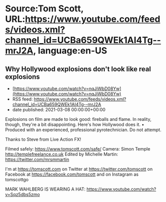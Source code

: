 # Source:Tom Scott, URL:https://www.youtube.com/feeds/videos.xml?channel_id=UCBa659QWEk1AI4Tg--mrJ2A, language:en-US

## Why Hollywood explosions don't look like real explosions
 - [https://www.youtube.com/watch?v=nqJiWbD08Yw](https://www.youtube.com/watch?v=nqJiWbD08Yw)
 - RSS feed: https://www.youtube.com/feeds/videos.xml?channel_id=UCBa659QWEk1AI4Tg--mrJ2A
 - date published: 2021-03-08 00:00:00+00:00

Explosions on film are made to look good: fireballs and flame. In reality, though, they're a bit disappointing. Here's how Hollywood does it. • Produced with an experienced, professional pyrotechnician. Do not attempt.

Thanks to Steve from Live Action FX!

Filmed safely: https://www.tomscott.com/safe/
Camera: Simon Temple http://templefreelance.co.uk
Edited by Michelle Martin: https://twitter.com/mrsmmartin

I'm at https://tomscott.com
on Twitter at https://twitter.com/tomscott
on Facebook at https://facebook.com/tomscott
and on Instagram as tomscottgo

MARK WAHLBERG IS WEARING A HAT: https://www.youtube.com/watch?v=Sqz5dbs5zmo

